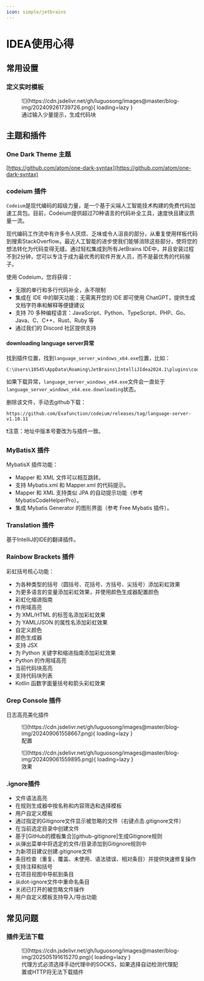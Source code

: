 ```yaml
---
icon: simple/jetbrains
---
```


# IDEA使用心得

## 常用设置

### 定义实时模板

<figure markdown="span">
  ![](https://cdn.jsdelivr.net/gh/luguosong/images@master/blog-img/202409261739726.png){ loading=lazy }
  <figcaption>通过输入少量提示，生成代码块</figcaption>
</figure>

## 主题和插件

### One Dark Theme 主题

[https://github.com/atom/one-dark-syntax](https://github.com/atom/one-dark-syntax)

### codeium 插件

`Codeium`是现代编码的超级力量，是一个基于尖端人工智能技术构建的免费代码加速工具包。目前，Codeium提供超过70种语言的代码补全工具，速度快且建议质量一流。

现代编码工作流中有许多令人厌烦、乏味或令人沮丧的部分，从重复使用样板代码到搜索StackOverflow。最近人工智能的进步使我们能够消除这些部分，使将您的想法转化为代码变得无缝。通过轻松集成到所有JetBrains
IDE中，并且安装过程不到2分钟，您可以专注于成为最优秀的软件开发人员，而不是最优秀的代码猴子。

使用 Codeium，您将获得：

- 无限的单行和多行代码补全，永不限制
- 集成在 IDE 中的聊天功能：无需离开您的 IDE 即可使用 ChatGPT，提供生成文档字符串和解释等便捷建议
- 支持 70 多种编程语言：JavaScript、Python、TypeScript、PHP、Go、Java、C、C++、Rust、Ruby 等
- 通过我们的 Discord 社区提供支持

#### downloading language server异常

找到插件位置，找到`language_server_windows_x64.exe`位置，比如：

```text
C:\Users\10545\AppData\Roaming\JetBrains\IntelliJIdea2024.1\plugins\codeium\4afed79fc3218d4ed6a74b3082a291b8e866ba19\language_server_windows_x64.exe
```

如果下载异常，`language_server_windows_x64.exe`文件会一直处于`language_server_windows_x64.exe.downloading`状态。

删除该文件，手动去github下载：

```text
https://github.com/Exafunction/codeium/releases/tag/language-server-v1.10.11
```

❗注意：地址中版本号要改为与插件一致。

### MyBatisX 插件

MybatisX 插件功能：

- Mapper 和 XML 文件可以相互跳转。
- 支持 Mybatis.xml 和 Mapper.xml 的代码提示。
- Mapper 和 XML 支持类似 JPA 的自动提示功能（参考 MybatisCodeHelperPro）。
- 集成 Mybatis Generator 的图形界面（参考 Free Mybatis 插件）。

### Translation 插件

基于IntelliJ的IDE的翻译插件。

### Rainbow Brackets 插件

彩虹括号核心功能：

- 为各种类型的括号（圆括号、花括号、方括号、尖括号）添加彩虹效果
- 为更多语言的变量添加彩虹效果，并使用颜色生成器配置颜色
- 彩虹化缩进指南
- 作用域高亮
- 为 XML/HTML 的标签名添加彩虹效果
- 为 YAML/JSON 的属性名添加彩虹效果
- 自定义颜色
- 颜色生成器
- 支持 JSX
- 为 Python 关键字和缩进指南添加彩虹效果
- Python 的作用域高亮
- 当前代码块高亮
- 支持代码块列表
- Kotlin 函数字面量括号和箭头彩虹效果

### Grep Console 插件

日志高亮美化插件

<figure markdown="span">
  ![](https://cdn.jsdelivr.net/gh/luguosong/images@master/blog-img/202409061558667.png){ loading=lazy }
  <figcaption>配置</figcaption>
</figure>

<figure markdown="span">
  ![](https://cdn.jsdelivr.net/gh/luguosong/images@master/blog-img/202409061559895.png){ loading=lazy }
  <figcaption>效果</figcaption>
</figure>

### .ignore插件

- 文件语法高亮
- 在规则生成器中按名称和内容筛选和选择模板
- 用户自定义模板
- 通过指定的Gitignore文件显示被忽略的文件（右键点击.gitignore文件）
- 在当前选定目录中创建文件
- 基于[GitHub的模板集合][github-gitignore]生成Gitignore规则
- 从弹出菜单中将选定的文件/目录添加到Gitignore规则中
- 为新项目建议创建.gitignore文件
- 条目检查（重复、覆盖、未使用、语法错误、相对条目）并提供快速修复操作
- 支持注释和括号
- 在项目视图中导航到条目
- 从dot-ignore文件中重命名条目
- 关闭已打开的被忽略文件操作
- 用户自定义模板支持导入/导出功能

## 常见问题

### 插件无法下载

<figure markdown="span">
  ![](https://cdn.jsdelivr.net/gh/luguosong/images@master/blog-img/202505191615270.png){ loading=lazy }
  <figcaption>代理方式必须选择手动代理中的SOCKS，如果选择自动检测代理配置或HTTP将无法下载插件</figcaption>
</figure>
